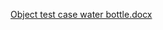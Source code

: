 [Object test case water bottle.docx](https://github.com/user-attachments/files/16024466/Object.test.case.water.bottle.docx)
